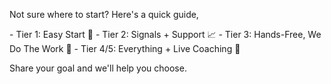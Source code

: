 Not sure where to start\? Here\'s a quick guide\,

\- Tier 1\: Easy Start 🌱
\- Tier 2\: Signals \+ Support 📈
\- Tier 3\: Hands\-Free\, We Do The Work 🤝
\- Tier 4\/5\: Everything \+ Live Coaching 🎯

Share your goal and we\'ll help you choose\.